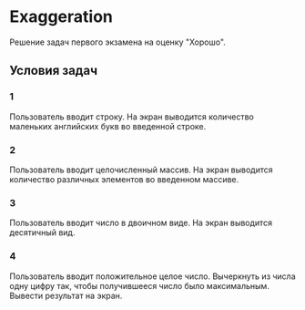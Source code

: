 # Exaggeration

Решение задач первого экзамена на оценку "Хорошо".

## Условия задач

### 1

Пользователь вводит строку. На экран выводится количество маленьких английских букв во введенной строке.

### 2

Пользователь вводит целочисленный массив. На экран выводится количество различных элементов во введенном массиве.

### 3

Пользователь вводит число в двоичном виде. На экран выводится десятичный вид.

### 4

Пользователь вводит положительное целое число. Вычеркнуть из числа одну цифру так, чтобы получившееся число было максимальным. Вывести результат на экран.
